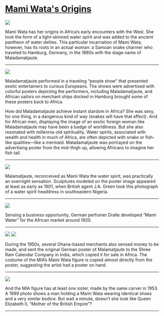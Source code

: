 # [Mami Wata's Origins](http://artsmia.github.io/griot/#/stories/323)

![](http://cdn.dx.artsmia.org/thumbs/tn_2013_TDXAfrica_011_01.jpg)

Mami Wata has her origins in Africa’s early encounters with the West. She took the form of a light-skinned water spirit and was added to the ancient pantheon of water deities. This particular incarnation of Mami Wata, however, has its roots in an actual woman: a Samoan snake charmer who traveled to Hamburg, Germany, in the 1880s with the stage name of Maladamatjaute.

---

![](http://cdn.dx.artsmia.org/thumbs/tn_2013_TDXAfrica_012_01.jpg)

Maladamatjaute performed in a traveling “people show” that presented exotic entertainers to curious Europeans. The shows were advertised with colorful posters depicting the performers, including Maladamatjaute, and African sailors on merchant ships docked in Hamburg brought some of these posters back to Africa.

How did Maladamatjaute achieve instant stardom in Africa? She was sexy, for one thing, in a dangerous kind of way (snakes will have that effect). And for African men, displaying the image of an exotic foreign woman like Maladamatjaute may have been a badge of worldliness. But she also resonated with millennia-old spirituality. Water spirits, associated with wealth and health in much of Africa, are often depicted with snake or fish-like qualities—like a mermaid. Maladamatjaute was portrayed on the advertising poster from the mid-thigh up, allowing Africans to imagine her fish tail.

---

![](http://cdn.dx.artsmia.org/thumbs/tn_2013_TDXAfrica_013_01.jpg)

Malamatjaute, reconceived as Mami Wata the water spirit, was practically an overnight sensation. Sculptures modeled on the poster image appeared at least as early as 1901, when British agent J.A. Green took this photograph of a water spirit headdress in southeastern Nigeria.

---

![](http://cdn.dx.artsmia.org/thumbs/tn_2013_TDXAfrica_014_01.jpg)

Sensing a business opportunity, German perfumer Dralle developed “Mami Water” for the African market around 1920.

---

![](http://cdn.dx.artsmia.org/thumbs/tn_2013_TDXAfrica_012_01.jpg)
![](http://cdn.dx.artsmia.org/thumbs/tn_.jpg)

During the 1950s, several Ghana-based merchants also sensed money to be made, and sent the original German poster of Malamatjaute to the Shree Ram Calendar Company in India, which copied it for sale in Africa. The costume of the MIA’s Mami Wata figure is copied almost directly from the poster, suggesting the artist had a poster on hand.

---

![](http://cdn.dx.artsmia.org/thumbs/tn_2013_TDXAfrica_077_01.jpg)

And the MIA figure has at least one sister, made by the same carver in 1953. A 1999 photo shows a man holding a Mami Wata wearing identical shoes and a very similar bodice. But wait a minute, doesn’t she look like Queen Elizabeth II, “Mother of the British Empire”?

---
